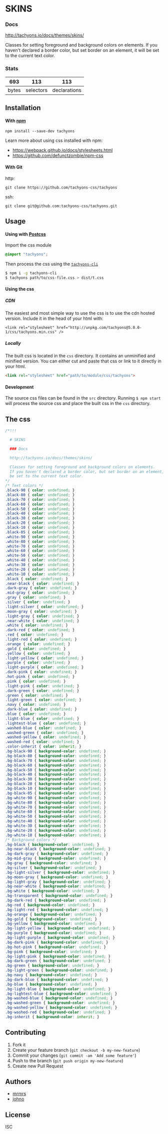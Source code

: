 

# SKINS

### Docs

http://tachyons.io/docs/themes/skins/

Classes for setting foreground and background colors on elements.
If you haven't declared a border color, but set border on an element, it will
be set to the current text color.


### Stats

693 | 113 | 113
---|---|---
bytes | selectors | declarations

## Installation

#### With [npm](https://npmjs.com)

```
npm install --save-dev tachyons
```

Learn more about using css installed with npm:
* https://webpack.github.io/docs/stylesheets.html
* https://github.com/defunctzombie/npm-css

#### With Git

http:
```
git clone https://github.com/tachyons-css/tachyons
```

ssh:
```
git clone git@github.com:tachyons-css/tachyons.git
```

## Usage

#### Using with [Postcss](https://github.com/postcss/postcss)

Import the css module

```css
@import "tachyons";
```

Then process the css using the [`tachyons-cli`](https://github.com/tachyons-css/tachyons-cli)

```sh
$ npm i -g tachyons-cli
$ tachyons path/to/css-file.css > dist/t.css
```

#### Using the css

##### CDN
The easiest and most simple way to use the css is to use the cdn hosted version. Include it in the head of your html with:

```
<link rel="stylesheet" href="http://unpkg.com/tachyons@5.0.0-1/css/tachyons.min.css" />
```

##### Locally
The built css is located in the `css` directory. It contains an unminified and minified version.
You can either cut and paste that css or link to it directly in your html.

```html
<link rel="stylesheet" href="path/to/module/css/tachyons">
```

#### Development

The source css files can be found in the `src` directory.
Running `$ npm start` will process the source css and place the built css in the `css` directory.

## The css

```css
/*!!!

  # SKINS

  ### Docs

  http://tachyons.io/docs/themes/skins/

  Classes for setting foreground and background colors on elements.
  If you haven't declared a border color, but set border on an element, it will
  be set to the current text color.
*/
/* Text colors */
.black-90 { color: undefined; }
.black-80 { color: undefined; }
.black-70 { color: undefined; }
.black-60 { color: undefined; }
.black-50 { color: undefined; }
.black-40 { color: undefined; }
.black-30 { color: undefined; }
.black-20 { color: undefined; }
.black-10 { color: undefined; }
.black-05 { color: undefined; }
.white-90 { color: undefined; }
.white-80 { color: undefined; }
.white-70 { color: undefined; }
.white-60 { color: undefined; }
.white-50 { color: undefined; }
.white-40 { color: undefined; }
.white-30 { color: undefined; }
.white-20 { color: undefined; }
.white-10 { color: undefined; }
.black { color: undefined; }
.near-black { color: undefined; }
.dark-gray { color: undefined; }
.mid-gray { color: undefined; }
.gray { color: undefined; }
.silver { color: undefined; }
.light-silver { color: undefined; }
.moon-gray { color: undefined; }
.light-gray { color: undefined; }
.near-white { color: undefined; }
.white { color: undefined; }
.dark-red { color: undefined; }
.red { color: undefined; }
.light-red { color: undefined; }
.orange { color: undefined; }
.gold { color: undefined; }
.yellow { color: undefined; }
.light-yellow { color: undefined; }
.purple { color: undefined; }
.light-purple { color: undefined; }
.dark-pink { color: undefined; }
.hot-pink { color: undefined; }
.pink { color: undefined; }
.light-pink { color: undefined; }
.dark-green { color: undefined; }
.green { color: undefined; }
.light-green { color: undefined; }
.navy { color: undefined; }
.dark-blue { color: undefined; }
.blue { color: undefined; }
.light-blue { color: undefined; }
.lightest-blue { color: undefined; }
.washed-blue { color: undefined; }
.washed-green { color: undefined; }
.washed-yellow { color: undefined; }
.washed-red { color: undefined; }
.color-inherit { color: inherit; }
.bg-black-90 { background-color: undefined; }
.bg-black-80 { background-color: undefined; }
.bg-black-70 { background-color: undefined; }
.bg-black-60 { background-color: undefined; }
.bg-black-50 { background-color: undefined; }
.bg-black-40 { background-color: undefined; }
.bg-black-30 { background-color: undefined; }
.bg-black-20 { background-color: undefined; }
.bg-black-10 { background-color: undefined; }
.bg-black-05 { background-color: undefined; }
.bg-white-90 { background-color: undefined; }
.bg-white-80 { background-color: undefined; }
.bg-white-70 { background-color: undefined; }
.bg-white-60 { background-color: undefined; }
.bg-white-50 { background-color: undefined; }
.bg-white-40 { background-color: undefined; }
.bg-white-30 { background-color: undefined; }
.bg-white-20 { background-color: undefined; }
.bg-white-10 { background-color: undefined; }
/* Background colors */
.bg-black { background-color: undefined; }
.bg-near-black { background-color: undefined; }
.bg-dark-gray { background-color: undefined; }
.bg-mid-gray { background-color: undefined; }
.bg-gray { background-color: undefined; }
.bg-silver { background-color: undefined; }
.bg-light-silver { background-color: undefined; }
.bg-moon-gray { background-color: undefined; }
.bg-light-gray { background-color: undefined; }
.bg-near-white { background-color: undefined; }
.bg-white { background-color: undefined; }
.bg-transparent { background-color: undefined; }
.bg-dark-red { background-color: undefined; }
.bg-red { background-color: undefined; }
.bg-light-red { background-color: undefined; }
.bg-orange { background-color: undefined; }
.bg-gold { background-color: undefined; }
.bg-yellow { background-color: undefined; }
.bg-light-yellow { background-color: undefined; }
.bg-purple { background-color: undefined; }
.bg-light-purple { background-color: undefined; }
.bg-dark-pink { background-color: undefined; }
.bg-hot-pink { background-color: undefined; }
.bg-pink { background-color: undefined; }
.bg-light-pink { background-color: undefined; }
.bg-dark-green { background-color: undefined; }
.bg-green { background-color: undefined; }
.bg-light-green { background-color: undefined; }
.bg-navy { background-color: undefined; }
.bg-dark-blue { background-color: undefined; }
.bg-blue { background-color: undefined; }
.bg-light-blue { background-color: undefined; }
.bg-lightest-blue { background-color: undefined; }
.bg-washed-blue { background-color: undefined; }
.bg-washed-green { background-color: undefined; }
.bg-washed-yellow { background-color: undefined; }
.bg-washed-red { background-color: undefined; }
.bg-inherit { background-color: inherit; }
```

## Contributing

1. Fork it
2. Create your feature branch (`git checkout -b my-new-feature`)
3. Commit your changes (`git commit -am 'Add some feature'`)
4. Push to the branch (`git push origin my-new-feature`)
5. Create new Pull Request

## Authors

* [mrmrs](http://mrmrs.io)
* [johno](http://johnotander.com)

## License

ISC

